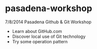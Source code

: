 pasadena-workshop
=================

7/8/2014 Pasadena Github & Git Workshop

* Learn about GitHub.com
* Discover local use of Git technology
* Try some operation pattern
